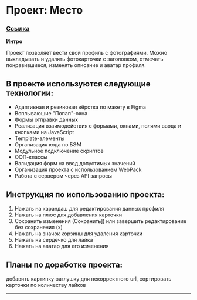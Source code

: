 # Проект: Место

### [Ссылка](https://sigvad.github.io/mesto/)

**Интро**

Проект позволяет вести свой профиль с фотографиями. Можно выкладывать и удалять фотокарточки с заголовком, отмечать понравившиеся, изменять описание и аватар профиля.


## В проекте используются следующие технологии:
* Адаптивная и резиновая вёрстка по макету в Figma
* Всплываюшие "Попап"-окна
* Формы отправки данных
* Реализация взаимодействия с формами, окнами, полями ввода и кнопками на JavaScript
* Template-элементы
* Организация кода по БЭМ
* Модульное подключение скриптов
* ООП-классы
* Валидация форм на ввод допустимых значений
* Организация проекта с использованием WebPack
* Работа с сервером через API запросы


## Инструкция по использованию проекта:
1. Нажать на карандаш для редактирования данных профиля
2. Нажать на плюс для добавления карточки
3. Сохранить изменения (Сохранить]) или завершить редактирование без сохранения (х)
4. Нажать на значок корзины для удаления карточки
5. Нажать на сердечко для лайка
6. Нажать на аватар для его изменения


## Планы по доработке проекта:
добавить картинку-заглушку для некорректного url, сортировать карточки по количеству лайков

-------------------